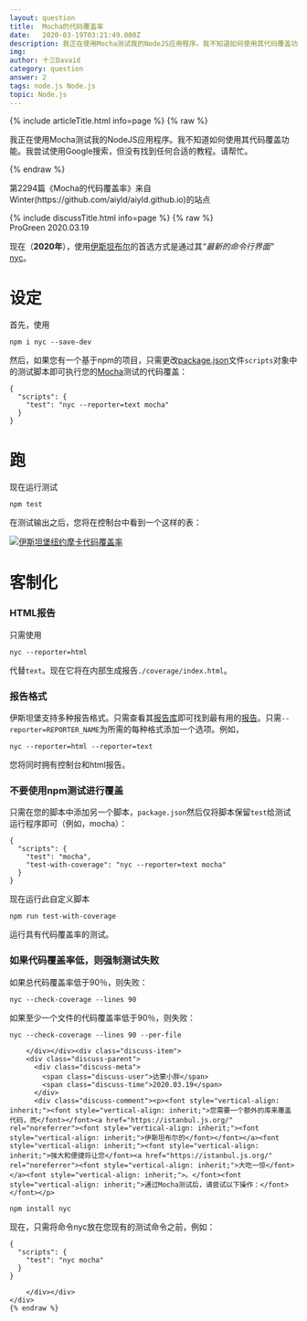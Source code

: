 ```yaml
---
layout: question
title:  Mocha的代码覆盖率
date:   2020-03-19T03:21:49.000Z
description: 我正在使用Mocha测试我的NodeJS应用程序。我不知道如何使用其代码覆盖功能。我尝试使用Google搜索，但没有找到任何合适的教程。请帮忙。...
img: 
author: 十三Davaid
category: question
answer: 2
tags: node.js Node.js
topic: Node.js
---
```

<div class="article-root">
  <div class="article">
    {% include articleTitle.html info=page %}
    {% raw %}
    <div class="article-content"><p><font style="vertical-align: inherit;"><font style="vertical-align: inherit;">我正在使用Mocha测试我的NodeJS应用程序。</font><font style="vertical-align: inherit;">我不知道如何使用其代码覆盖功能。</font><font style="vertical-align: inherit;">我尝试使用Google搜索，但没有找到任何合适的教程。</font><font style="vertical-align: inherit;">请帮忙。</font></font></p></div>
    {% endraw %}
  </div>
  <p class="winter_mark">第2294篇《Mocha的代码覆盖率》来自Winter(https://github.com/aiyld/aiyld.github.io)的站点</p>
  <div class="discuss-wrapper">
    {% include discussTitle.html info=page %}
    {% raw %}
    <div class="discuss-list">
    <div class="discuss-item">
        <div class="discuss-parent">
          <div class="discuss-meta">
            <span class="discuss-user">ProGreen</span>
            <span class="discuss-time">2020.03.19</span>
          </div>
          <div class="discuss-comment"><p><font style="vertical-align: inherit;"><font style="vertical-align: inherit;">现在（</font></font><strong><font style="vertical-align: inherit;"><font style="vertical-align: inherit;">2020年</font></font></strong><font style="vertical-align: inherit;"><font style="vertical-align: inherit;">），使用</font></font><a href="https://istanbul.js.org" rel="noreferrer"><font style="vertical-align: inherit;"><font style="vertical-align: inherit;">伊斯坦布尔</font></font></a><font style="vertical-align: inherit;"><font style="vertical-align: inherit;">的首选方式</font><font style="vertical-align: inherit;">是通过其</font></font><em><font style="vertical-align: inherit;"><font style="vertical-align: inherit;">“最新的命令行界面” </font></font></em> <a href="https://github.com/istanbuljs/nyc" rel="noreferrer"><font style="vertical-align: inherit;"><font style="vertical-align: inherit;">nyc</font></font></a><font style="vertical-align: inherit;"><font style="vertical-align: inherit;">。</font></font></p>

<h1><font style="vertical-align: inherit;"><font style="vertical-align: inherit;">设定</font></font></h1>

<p><font style="vertical-align: inherit;"><font style="vertical-align: inherit;">首先，使用</font></font></p>

<pre><code>npm i nyc --save-dev
</code></pre>

<p><font style="vertical-align: inherit;"><font style="vertical-align: inherit;">然后，如果您有一个基于npm的项目，只需更改</font><a href="https://docs.npmjs.com/files/package.json" rel="noreferrer"><font style="vertical-align: inherit;">package.json</font></a><font style="vertical-align: inherit;">文件</font></font><code>scripts</code><font style="vertical-align: inherit;"><font style="vertical-align: inherit;">对象中</font><font style="vertical-align: inherit;">的测试脚本</font><font style="vertical-align: inherit;">即可执行您的</font><a href="https://mochajs.org/" rel="noreferrer"><font style="vertical-align: inherit;">Mocha</font></a><font style="vertical-align: inherit;">测试的</font><font style="vertical-align: inherit;">代码覆盖</font><font style="vertical-align: inherit;">：</font></font><a href="https://docs.npmjs.com/files/package.json" rel="noreferrer"><font style="vertical-align: inherit;"></font></a><font style="vertical-align: inherit;"></font><a href="https://mochajs.org/" rel="noreferrer"><font style="vertical-align: inherit;"></font></a><font style="vertical-align: inherit;"></font></p>

<pre><code>{<font></font>
  "scripts": {<font></font>
    "test": "nyc --reporter=text mocha"<font></font>
  }<font></font>
}<font></font>
</code></pre>

<h1><font style="vertical-align: inherit;"><font style="vertical-align: inherit;">跑</font></font></h1>

<p><font style="vertical-align: inherit;"><font style="vertical-align: inherit;">现在运行测试</font></font></p>

<pre><code>npm test
</code></pre>

<p><font style="vertical-align: inherit;"><font style="vertical-align: inherit;">在测试输出之后，您将在控制台中看到一个这样的表：</font></font></p>

<p><a href="https://i.stack.imgur.com/AfAJZ.png" rel="noreferrer"><img src="https://i.stack.imgur.com/AfAJZ.png" alt="伊斯坦堡纽约摩卡代码覆盖率"></a></p>

<h1><font style="vertical-align: inherit;"><font style="vertical-align: inherit;">客制化</font></font></h1>

<h3><font style="vertical-align: inherit;"><font style="vertical-align: inherit;">HTML报告</font></font></h3>

<p><font style="vertical-align: inherit;"><font style="vertical-align: inherit;">只需使用</font></font></p>

<pre><code>nyc --reporter=html
</code></pre>

<p><font style="vertical-align: inherit;"><font style="vertical-align: inherit;">代替</font></font><code>text</code><font style="vertical-align: inherit;"><font style="vertical-align: inherit;">。</font><font style="vertical-align: inherit;">现在它将在内部生成报告</font></font><code>./coverage/index.html</code><font style="vertical-align: inherit;"><font style="vertical-align: inherit;">。</font></font></p>

<h3><font style="vertical-align: inherit;"><font style="vertical-align: inherit;">报告格式</font></font></h3>

<p><font style="vertical-align: inherit;"><font style="vertical-align: inherit;">伊斯坦堡支持多种报告格式。</font><font style="vertical-align: inherit;">只需查看其</font></font><a href="https://github.com/istanbuljs/istanbuljs/tree/master/packages/istanbul-reports/lib" rel="noreferrer"><font style="vertical-align: inherit;"><font style="vertical-align: inherit;">报告库</font></font></a><font style="vertical-align: inherit;"><font style="vertical-align: inherit;">即可找到最有用的</font><a href="https://github.com/istanbuljs/istanbuljs/tree/master/packages/istanbul-reports/lib" rel="noreferrer"><font style="vertical-align: inherit;">报告</font></a><font style="vertical-align: inherit;">。</font><font style="vertical-align: inherit;">只需</font></font><code>--reporter=REPORTER_NAME</code><font style="vertical-align: inherit;"><font style="vertical-align: inherit;">为所需的每种格式</font><font style="vertical-align: inherit;">添加一个</font><font style="vertical-align: inherit;">选项。</font><font style="vertical-align: inherit;">例如，</font></font></p>

<pre><code>nyc --reporter=html --reporter=text
</code></pre>

<p><font style="vertical-align: inherit;"><font style="vertical-align: inherit;">您将同时拥有控制台和html报告。</font></font></p>

<h3><font style="vertical-align: inherit;"><font style="vertical-align: inherit;">不要使用npm测试进行覆盖</font></font></h3>

<p><font style="vertical-align: inherit;"><font style="vertical-align: inherit;">只需在您的脚本中添加另一个脚本，</font></font><code>package.json</code><font style="vertical-align: inherit;"><font style="vertical-align: inherit;">然后</font><font style="vertical-align: inherit;">仅将脚本</font><font style="vertical-align: inherit;">保留</font></font><code>test</code><font style="vertical-align: inherit;"><font style="vertical-align: inherit;">给测试运行程序即可（例如，mocha）：</font></font></p>

<pre><code>{<font></font>
  "scripts": {<font></font>
    "test": "mocha",<font></font>
    "test-with-coverage": "nyc --reporter=text mocha"<font></font>
  }<font></font>
}<font></font>
</code></pre>

<p><font style="vertical-align: inherit;"><font style="vertical-align: inherit;">现在运行此自定义脚本</font></font></p>

<pre><code>npm run test-with-coverage
</code></pre>

<p><font style="vertical-align: inherit;"><font style="vertical-align: inherit;">运行具有代码覆盖率的测试。</font></font></p>

<h3><font style="vertical-align: inherit;"><font style="vertical-align: inherit;">如果代码覆盖率低，则强制测试失败</font></font></h3>

<p><font style="vertical-align: inherit;"><font style="vertical-align: inherit;">如果总代码覆盖率低于90％，则失败：</font></font></p>

<pre><code>nyc --check-coverage --lines 90 
</code></pre>

<p><font style="vertical-align: inherit;"><font style="vertical-align: inherit;">如果至少一个文件的代码覆盖率低于90％，则失败：</font></font></p>

<pre><code>nyc --check-coverage --lines 90 --per-file
</code></pre></div>
        </div></div><div class="discuss-item">
        <div class="discuss-parent">
          <div class="discuss-meta">
            <span class="discuss-user">达蒙小胖</span>
            <span class="discuss-time">2020.03.19</span>
          </div>
          <div class="discuss-comment"><p><font style="vertical-align: inherit;"><font style="vertical-align: inherit;">您需要一个额外的库来覆盖代码，而</font></font><a href="https://istanbul.js.org/" rel="noreferrer"><font style="vertical-align: inherit;"><font style="vertical-align: inherit;">伊斯坦布尔的</font></font></a><font style="vertical-align: inherit;"><font style="vertical-align: inherit;">强大和便捷将让您</font><a href="https://istanbul.js.org/" rel="noreferrer"><font style="vertical-align: inherit;">大吃一惊</font></a><font style="vertical-align: inherit;">。</font><font style="vertical-align: inherit;">通过Mocha测试后，请尝试以下操作：</font></font></p>

<pre><code>npm install nyc
</code></pre>

<p><font style="vertical-align: inherit;"><font style="vertical-align: inherit;">现在，只需将命令nyc放在您现有的测试命令之前，例如：</font></font></p>

<pre><code>{<font></font>
  "scripts": {<font></font>
    "test": "nyc mocha"<font></font>
  }<font></font>
}<font></font>
</code></pre></div>
        </div></div>
    </div>
    {% endraw %}
  </div>
<div>
